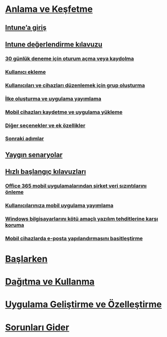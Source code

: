 # [Anlama ve Keşfetme](introduction-to-microsoft-intune.md)
## [Intune’a giriş](introduction-to-microsoft-intune.md)
## [Intune değerlendirme kılavuzu](get-started-with-a-30-day-trial-of-microsoft-intune.md)
### [30 günlük deneme için oturum açma veya kaydolma](get-started-with-a-30-day-trial-of-microsoft-intune-step-1.md)
### [Kullanıcı ekleme](get-started-with-a-30-day-trial-of-microsoft-intune-step-2.md)
### [Kullanıcıları ve cihazları düzenlemek için grup oluşturma](get-started-with-a-30-day-trial-of-microsoft-intune-step-3.md)
### [İlke oluşturma ve uygulama yayımlama](get-started-with-a-30-day-trial-of-microsoft-intune-step-4.md)
### [Mobil cihazları kaydetme ve uygulama yükleme](get-started-with-a-30-day-trial-of-microsoft-intune-step-5.md)
### [Diğer seçenekler ve ek özellikler](get-started-with-a-30-day-trial-of-microsoft-intune-step-6.md)
### [Sonraki adımlar](get-started-with-a-30-day-trial-of-microsoft-intune-step-7.md)
## [Yaygın senaryolar](common-ways-to-use-intune.md)
## [Hızlı başlangıç kılavuzları](prevent-company-data-leaks-from-Office-365-mobile-apps.md)
### [Office 365 mobil uygulamalarından şirket veri sızıntılarını önleme](prevent-company-data-leaks-from-Office-365-mobile-apps.md)
### [Kullanıcılarınıza mobil uygulama yayımlama](publish-mobile-apps-to-users.md)
### [Windows bilgisayarlarını kötü amaçlı yazılım tehditlerine karşı koruma](protect-pcs-against-malware-threats.md)
### [Mobil cihazlarda e-posta yapılandırmasını basitleştirme](simplify-email-configuration-on-mobile-devices.md)

# [Başlarken](/intune/get-started/what-to-know-before-you-start-microsoft-intune)
<!-- # [Plan and Design](/intune/plan-design/ways-to-do-enterprise-mobility) -->
# [Dağıtma ve Kullanma](/intune/deploy-use/overview-of-device-and-app-lifecycles-in-microsoft-intune)
# [Uygulama Geliştirme ve Özelleştirme](/intune/develop/intune-app-sdk)
# [Sorunları Gider](/intune/troubleshoot/general-troubleshooting-tips-for-microsoft-intune)


<!--HONumber=Aug16_HO4-->


